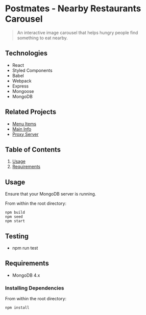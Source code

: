 # Postmates - Nearby Restaurants Carousel

> An interactive image carousel that helps hungry people find something to eat nearby.

## Technologies

  - React
  - Styled Components
  - Babel
  - Webpack
  - Express
  - Mongoose
  - MongoDB

## Related Projects

  - [Menu Items](https://github.com/sdc2-williams/menu-items)
  - [Main Info](https://github.com/sdc2-williams/restaurant-main-info)
  - [Proxy Server](https://github.com/sdc2-williams/garrett-proxy-postmates)

## Table of Contents

1. [Usage](#Usage)
1. [Requirements](#requirements)

## Usage

Ensure that your MongoDB server is running.

From within the root directory:
  ```
  npm build
  npm seed
  npm start
  ```

## Testing

  - npm run test

## Requirements

  - MongoDB 4.x

### Installing Dependencies

From within the root directory:

```
npm install
```

